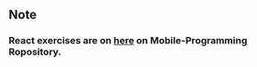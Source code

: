 ## Note
### React exercises are on <a href='https://github.com/Claudiferock/Mobile-Programming/tree/master/React'>here</a> on Mobile-Programming Ropository.
